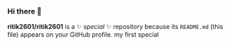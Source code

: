 ### Hi there 👋


**ritik2601/ritik2601** is a ✨ _special_ ✨ repository because its `README.md` (this file) appears on your GitHub profile.
my first special



